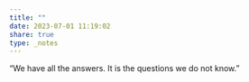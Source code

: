 ```yaml
---
title: ""
date: 2023-07-01 11:19:02
share: true
type: _notes
---
```

“We have all the answers. It is the questions we do not know.”

